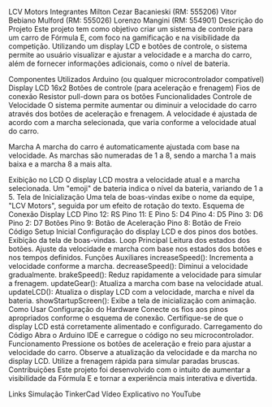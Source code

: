LCV Motors
Integrantes
Milton Cezar Bacanieski (RM: 555206)
Vitor Bebiano Mulford (RM: 555026)
Lorenzo Mangini (RM: 554901)
Descrição do Projeto
Este projeto tem como objetivo criar um sistema de controle para um carro de Fórmula E, com foco na gamificação e na visibilidade da competição. Utilizando um display LCD e botões de controle, o sistema permite ao usuário visualizar e ajustar a velocidade e a marcha do carro, além de fornecer informações adicionais, como o nível de bateria.



Componentes Utilizados
Arduino (ou qualquer microcontrolador compatível)
Display LCD 16x2
Botões de controle (para aceleração e frenagem)
Fios de conexão
Resistor pull-down para os botões
Funcionalidades
Controle de Velocidade
O sistema permite aumentar ou diminuir a velocidade do carro através dos botões de aceleração e frenagem. A velocidade é ajustada de acordo com a marcha selecionada, que varia conforme a velocidade atual do carro.

Marcha
A marcha do carro é automaticamente ajustada com base na velocidade. As marchas são numeradas de 1 a 8, sendo a marcha 1 a mais baixa e a marcha 8 a mais alta.

Exibição no LCD
O display LCD mostra a velocidade atual e a marcha selecionada.
Um "emoji" de bateria indica o nível da bateria, variando de 1 a 5.
Tela de Inicialização
Uma tela de boas-vindas exibe o nome da equipe, "LCV Motors", seguida por um efeito de rotação do texto.
Esquema de Conexão
Display LCD
Pino 12: RS
Pino 11: E
Pino 5: D4
Pino 4: D5
Pino 3: D6
Pino 2: D7
Botões
Pino 9: Botão de Aceleração
Pino 8: Botão de Freio
Código
Setup Inicial
Configuração do display LCD e dos pinos dos botões.
Exibição da tela de boas-vindas.
Loop Principal
Leitura dos estados dos botões.
Ajuste da velocidade e marcha com base nos estados dos botões e nos tempos definidos.
Funções Auxiliares
increaseSpeed(): Incrementa a velocidade conforme a marcha.
decreaseSpeed(): Diminui a velocidade gradualmente.
brakeSpeed(): Reduz rapidamente a velocidade para simular a frenagem.
updateGear(): Atualiza a marcha com base na velocidade atual.
updateLCD(): Atualiza o display LCD com a velocidade, marcha e nível da bateria.
showStartupScreen(): Exibe a tela de inicialização com animação.
Como Usar
Configuração do Hardware
Conecte os fios aos pinos apropriados conforme o esquema de conexão.
Certifique-se de que o display LCD está corretamente alimentado e configurado.
Carregamento do Código
Abra o Arduino IDE e carregue o código no seu microcontrolador.
Funcionamento
Pressione os botões de aceleração e freio para ajustar a velocidade do carro.
Observe a atualização da velocidade e da marcha no display LCD.
Utilize a frenagem rápida para simular paradas bruscas.
Contribuições
Este projeto foi desenvolvido com o intuito de aumentar a visibilidade da Fórmula E e tornar a experiência mais interativa e divertida.

Links
Simulação TinkerCad
Vídeo Explicativo no YouTube
